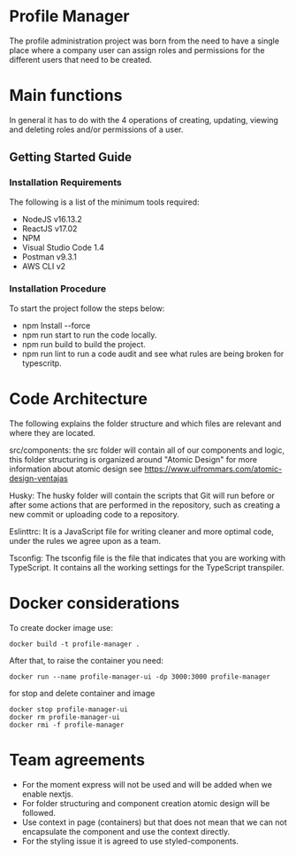 # Profile Manager

The profile administration project was born from the need to have a single place where a company user can assign roles and permissions for the different users that need to be created.

# Main functions

In general it has to do with the 4 operations of creating, updating, viewing and deleting roles and/or permissions of a user.

## Getting Started Guide

### Installation Requirements

The following is a list of the minimum tools required:

- NodeJS v16.13.2
- ReactJS v17.02
- NPM
- Visual Studio Code 1.4
- Postman v9.3.1
- AWS CLI v2

### Installation Procedure

To start the project follow the steps below:

- npm Install --force
- npm run start to run the code locally.
- npm run build to build the project.
- npm run lint to run a code audit and see what rules are being broken for typescritp.

# Code Architecture

The following explains the folder structure and which files are relevant and where they are located.

src/components: the src folder will contain all of our components and logic, this folder structuring is organized around "Atomic Design" for more information about atomic design see
https://www.uifrommars.com/atomic-design-ventajas

Husky: The husky folder will contain the scripts that Git will run before or after some actions that are performed in the repository, such as creating a new commit or uploading code to a repository.

Eslinttrc: It is a JavaScript file for writing cleaner and more optimal code, under the rules we agree upon as a team.

Tsconfig: The tsconfig file is the file that indicates that you are working with TypeScript. It contains all the working settings for the TypeScript transpiler.

# Docker considerations

To create docker image use:

```
docker build -t profile-manager .
```

After that, to raise the container you need:

```
docker run --name profile-manager-ui -dp 3000:3000 profile-manager
```

for stop and delete container and image

```
docker stop profile-manager-ui
docker rm profile-manager-ui
docker rmi -f profile-manager
```

# Team agreements

- For the moment express will not be used and will be added when we enable nextjs.
- For folder structuring and component creation atomic design will be followed.
- Use context in page (containers) but that does not mean that we can not encapsulate the component and use the context directly.
- For the styling issue it is agreed to use styled-components.
